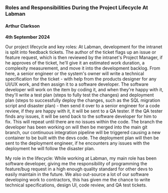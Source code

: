 ### Roles and Responsibilities During the Project Lifecycle At Labman

#### Arthur Clarkson
**4th September 2024**

Our project lifecycle and key roles:
At Labman, development for the intranet is split into feedback tickets. The author of the ticket flags up an issue or feature request, which is then reviewed by the intranet's Project Manager, if he approves of the ticket, he'll give it an estimated work duration, a complexity measurement, and move it into the development backlog. From here, a senior engineer or the system's owner will write a technical specification for the ticket - with help from the products designer for any UI/UX work, and then assign it to a software developer. The software developer will work on the item by coding it, and when they're happy with it, they'll write a test plan (steps to fully test the changes) and deployment plan (steps to successfully deploy the changes, such as the SQL migration script and disaster plan) - then send it over to a senior engineer for a code review, if they are happy with it, it will be sent to a QA tester. If the QA tester finds any issues, it will be send back to the software developer for him to fix. This will repeat until there are no issues within the code. The branch the developer has been working on will then be merged into the main git branch, our continuous integration pipeline will be triggered causing a new container to be built with the devs code. The deployment plan will then be sent to the deployment engineer, if he encounters any issues with the deployment he will follow the disaster plan.

My role in the lifecycle:
While working at Labman, my main role has been software developer, giving me the responsibility of programming the feature/bug request in a high enough quality standard for other devs to easily maintain in the future. We also out-source a lot of our software developing work to contractors, this has given me the chance to write technical specifications, design UI, code review, and QA test tickets.